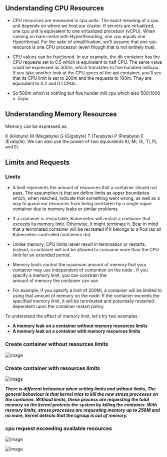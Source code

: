 ## Understanding CPU Resources
- CPU resources are measured in cpu units. The exact meaning of a cpu unit depends on where we host our cluster. If servers are virtualized, one cpu unit is equivalent to one virtualized processor (vCPU). When running on bare-metal with Hyperthreading, one cpu equals one Hyperthread. For the sake of simplification, 
we’ll assume that one cpu resource is one CPU processor (even though that is not entirely true).

- CPU values can be fractioned. In our example, the db container has the CPU requests set to 0.5 which is equivalent to half CPU. The same value could be expressed as 500m,
which translates to five hundred millicpu. If you take another look at the CPU specs of the api container, you’ll see that its CPU limit is set to 200m and the requests to 100m. They are equivalent to 0.2 and 0.1 CPUs.

- So 500m which is nothing but five hunder mili cpu which also 500/1000 = .5cpu

## Understanding Memory Resources
Memory can be expressed as:

K (kilobyte)
M (Megabyte)
G (Gigabyte)
T (Terabyte)
P (Petabyte)
E (Exabyte).
We can also use the power-of-two equivalents Ki, Mi, Gi, Ti, Pi, and Ei.

## Limits and Requests
### Limits
- A limit represents the amount of resources that a container should not pass. The assumption is that we define limits as upper boundaries which, when reached, indicate that something went wrong, as well as a way to guard our resources from being overtaken by a single rogue container due to memory leaks or similar problems.

- If a container is restartable, Kubernetes will restart a container that exceeds its memory limit. Otherwise, it might terminate it. 
Bear in mind that a terminated container will be recreated if it belongs to a Pod (as all Kubernetes-controlled containers do).

- Unlike memory, CPU limits never result in termination or restarts. Instead, a container will not be allowed to consume more than the CPU limit for an extended period.
- Memory limits control the maximum amount of memory that your container may use independent of contention on the node . If you specify a memory limit, you can constrain the  
  amount of memory the container can use. 
- For example, if you specify a limit of 200Mi, a container will be limited to using that amount of memory on the node. 
  If the container exceeds the specified memory limit, it will be terminated and potentially restarted dependent upon the container restart policy.

To understand the effect of memory limit, let's try two examples : 

- **A memory leak on a container without memory resources limits**
- **A memory leak  on a container with memory resources limits**

### Create container without resources limits
![image](https://user-images.githubusercontent.com/33947539/139714405-5121083d-2e77-4d04-a7aa-d3648a9a9e04.png)

### Create container with resources limits

![image](https://user-images.githubusercontent.com/33947539/139714523-95eece50-f41f-4133-87c3-c4ad9a8e30a9.png)

***There is different behaviour when setting limits and without limits, The general behaviour is that kernel tries to kill the new stress processes on the container. Without limits, these process are requesting the total memory so the kernel protects the system  by killing the container. With memory limits, stress processes are requesting memory up to 256M and no more, kernel detects that the cgroup is out of memory.***

### cpu request exceeding available resources
![image](https://user-images.githubusercontent.com/33947539/139715549-1b7c4a4c-a686-46c3-b3ed-59646a0d473e.png)

![image](https://user-images.githubusercontent.com/33947539/139715659-082c932d-4d52-45c1-8c5a-e86bbb17f113.png)
